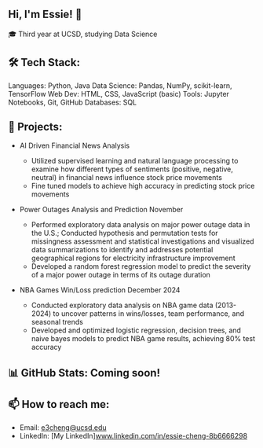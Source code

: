 ## Hi, I'm Essie! 👋

<!--
**essiecheng/essiecheng** is a ✨ _special_ ✨ repository because its `README.md` (this file) appears on your GitHub profile.

Here are some ideas to get you started:

- 🔭 I’m currently working on ...
- 🌱 I’m currently learning ...
- 👯 I’m looking to collaborate on ...
- 🤔 I’m looking for help with ...
- 💬 Ask me about ...
- 📫 How to reach me: ...
- 😄 Pronouns: ...
- ⚡ Fun fact: ...
-->
🎓 Third year at UCSD, studying Data Science

## 🛠 Tech Stack:
Languages: Python, Java
Data Science: Pandas, NumPy, scikit-learn, TensorFlow
Web Dev: HTML, CSS, JavaScript (basic)
Tools: Jupyter Notebooks, Git, GitHub
Databases: SQL

## 🚀 Projects:
- AI Driven Financial News Analysis
  - Utilized supervised learning and natural language processing to examine how different types of sentiments (positive,
negative, neutral) in financial news influence stock price movements
  - Fine tuned models to achieve high accuracy in
predicting stock price movements

- Power Outages Analysis and Prediction November 
  - Performed exploratory data analysis on major power outage data in the U.S.; Conducted hypothesis and permutation tests for
missingness assessment and statistical investigations and visualized data summarizations to identify and addresses potential
geographical regions for electricity infrastructure improvement
  - Developed a random forest regression model to predict the severity of a major power outage in terms of its outage duration

- NBA Games Win/Loss prediction December 2024
  - Conducted exploratory data analysis on NBA game data (2013-2024) to uncover patterns in wins/losses, team performance,
and seasonal trends
  - Developed and optimized logistic regression, decision trees, and naive bayes models to predict NBA game results, achieving
80% test accuracy

## 📊 GitHub Stats: Coming soon! 

## 📫 How to reach me:
- Email: e3cheng@ucsd.edu
- LinkedIn: [My LinkedIn]www.linkedin.com/in/essie-cheng-8b6666298
  
